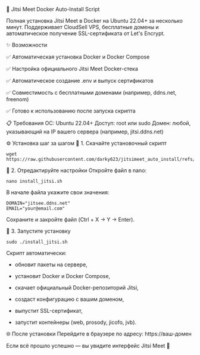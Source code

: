 🚀 Jitsi Meet Docker Auto-Install Script

Полная установка Jitsi Meet в Docker на Ubuntu 22.04+ за несколько минут.
Поддерживает CloudSell VPS, бесплатные домены и автоматическое получение SSL-сертификата от Let's Encrypt.

✨ Возможности

✅ Автоматическая установка Docker и Docker Compose

✅ Настройка официального Jitsi Meet Docker-стека

✅ Автоматическое создание .env и выпуск сертификатов

✅ Совместимость с бесплатными доменами (например, ddns.net, freenom)

✅ Готово к использованию после запуска скрипта


📋 Требования
ОС: Ubuntu 22.04+
Доступ: root или sudo
Домен: любой, указывающий на IP вашего сервера (например, jitsi.ddns.net)


⚙️ Установка шаг за шагом
🧩 1. Скачайте установочный скрипт
```
wget https://raw.githubusercontent.com/darky623/jitsimeet_auto_install/refs/heads/main/install_jitsi.sh
```

🧩 2. Отредактируйте настройки
Откройте файл в nano:
```
nano install_jitsi.sh
```

В начале файла укажите свои значения:
```
DOMAIN="jitsee.ddns.net"
EMAIL="your@email.com"
```

Сохраните и закройте файл (Ctrl + X -> Y -> Enter).

🧩 3. Запустите установку
```
sudo ./install_jitsi.sh
```

Скрипт автоматически:

 - обновит пакеты на сервере,

 - установит Docker и Docker Compose,

 - скачает официальный Docker-репозиторий Jitsi,

 - создаст конфигурацию с вашим доменом,

 - выпустит SSL-сертификат,

 - запустит контейнеры (web, prosody, jicofo, jvb).

🌐 После установки
Перейдите в браузере по адресу: https://ваш-домен

Если всё прошло успешно — вы увидите интерфейс Jitsi Meet 🎉
